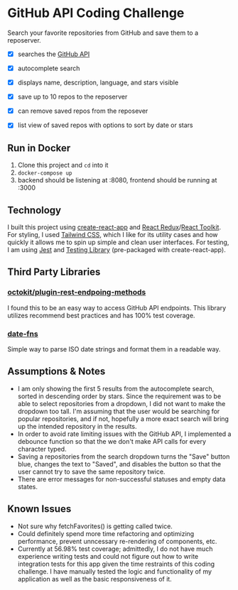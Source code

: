# GitHub API Coding Challenge
Search your favorite repositories from GitHub and save them to a reposerver.
- [x] searches the [GitHub API](https://docs.github.com/en/rest)
- [x] autocomplete search
- [x] displays name, description, language, and stars visible
- [x] save up to 10 repos to the reposerver
- [x] can remove saved repos from the reposever
- [x] list view of saved repos with options to sort by date or stars


## Run in Docker
1. Clone this project and ```cd``` into it
2. ```docker-compose up```
3. backend should be listening at :8080, frontend should be running at :3000


## Technology
I built this project using [create-react-app](https://create-react-app.dev/) and [React Redux](https://react-redux.js.org/)/[React Toolkit](https://redux-toolkit.js.org/). For styling, I used [Tailwind CSS](https://tailwindcss.com/), which I like for its utility cases and how quickly it allows me to spin up simple and clean user interfaces. For testing, I am using [Jest](https://jestjs.io/) and [Testing Library](https://testing-library.com/) (pre-packaged with create-react-app).


## Third Party Libraries
### [octokit/plugin-rest-endpoing-methods](https://github.com/octokit/plugin-rest-endpoint-methods.js/blob/master/docs/users/getAuthenticated.md)
I found this to be an easy way to access GitHub API endpoints. This library utilizes recommend best practices and has 100% test coverage.

### [date-fns]()
Simple way to parse ISO date strings and format them in a readable way.


## Assumptions & Notes
- I am only showing the first 5 results from the autocomplete search, sorted in descending order by stars. Since the requirement was to be able to select repositories from a dropdown, I did not want to make the dropdown too tall. I'm assuming that the user would be searching for popular repositories, and if not, hopefully a more exact search will bring up the intended repository in the results.
- In order to avoid rate limiting issues with the GitHub API, I implemented a debounce function so that the we don't make API calls for every character typed.
- Saving a repositories from the search dropdown turns the "Save" button blue, changes the text to "Saved", and disables the button so that the user cannot try to save the same repository twice.
- There are error messages for non-successful statuses and empty data states.


## Known Issues
- Not sure why fetchFavorites() is getting called twice.
- Could definitely spend more time refactoring and optimizing performance, prevent unncessary re-rendering of components, etc.
- Currently at 56.98% test coverage; admittedly, I do not have much experience writing tests and could not figure out how to write integration tests for this app given the time restraints of this coding challenge. I have manually tested the logic and functionality of my application as well as the basic responsiveness of it.
